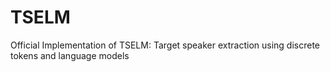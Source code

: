 # TSELM
Official Implementation of TSELM: Target speaker extraction using discrete tokens and language models
